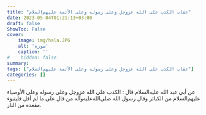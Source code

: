 ```yaml
---
title: "عقاب الكذب على الله عزوجل وعلى رسوله وعلى الأئمة عليهم‌السلام"
date: 2023-05-04T01:21:13+03:00
draft: false
ShowToc: False
cover:
    image: img/hala.JPG
    alt: 'صورة'
    caption: ''
#    hidden: false
summary: 
tags: ["عقاب الكذب على الله عزوجل وعلى رسوله وعلى الأئمة عليهم‌السلام"]
categories: []
---
```

عن أبي عبد الله عليه‌السلام قال : الكذب على الله عزوجل وعلى رسوله وعلى الأوصياء عليهم‌السلام من الكبائر وقال رسول الله صلى‌الله‌عليه‌وآله من قال على ما لم أقل فليتبوء مقعده من النار.